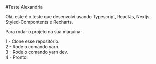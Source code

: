 #Teste Alexandria

Olá, este é o teste que desenvolvi usando Typescript, ReactJs, Nextjs, Styled-Compontents e Recharts.

Para rodar o projeto na sua máquina:

1 - Clone esse repositório.
<br/>
2 - Rode o comando yarn.
<br/>
3 - Rode o comando yarn dev.
<br/>
4 - Pronto!
